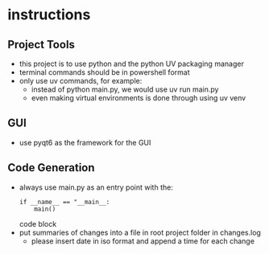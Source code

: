 # instructions
## Project Tools
- this project is to use python and the python UV packaging manager
- terminal commands should be in powershell format
- only use uv commands, for example:
  - instead of python main.py, we would use uv run main.py
  - even making virtual environments is done through using uv venv
## GUI
- use pyqt6 as the framework for the GUI 

## Code Generation
- always use main.py as an entry point with the:
    ```
    if __name__ == "__main__:
        main()
    ```
    code block
- put summaries of changes into a file in root project folder in changes.log
  - please insert date in iso format and append a time for each change
